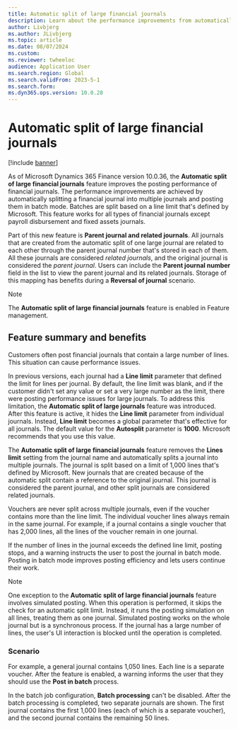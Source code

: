 ```yaml
---
title: Automatic split of large financial journals
description: Learn about the performance improvements from automatically splitting large financial journals into multiple journals, including a feature summary and benefits.
author: Livbjerg
ms.author: JLivbjerg
ms.topic: article
ms.date: 08/07/2024
ms.custom:
ms.reviewer: twheeloc 
audience: Application User
ms.search.region: Global
ms.search.validFrom: 2023-5-1
ms.search.form: 
ms.dyn365.ops.version: 10.0.28
---
```


# Automatic split of large financial journals

[!include [banner](../includes/banner.md)]

As of Microsoft Dynamics 365 Finance version 10.0.36, the **Automatic split of large financial journals** feature improves the posting performance of financial journals. The performance improvements are achieved by automatically splitting a financial journal into multiple journals and posting them in batch mode. Batches are split based on a line limit that's defined by Microsoft. This feature works for all types of financial journals except payroll disbursement and fixed assets journals.

Part of this new feature is **Parent journal and related journals**. All journals that are created from the automatic split of one large journal are related to each other through the parent journal number that's stored in each of them. All these journals are considered *related journals*, and the original journal is considered the *parent journal*. Users can include the **Parent journal number** field in the list to view the parent journal and its related journals. Storage of this mapping has benefits during a **Reversal of journal** scenario.  

> [!NOTE]
> The **Automatic split of large financial journals** feature is enabled in Feature management.

## Feature summary and benefits

Customers often post financial journals that contain a large number of lines. This situation can cause performance issues. 

In previous versions, each journal had a **Line limit** parameter that defined the limit for lines per journal. By default, the line limit was blank, and if the customer didn't set any value or set a very large number as the limit, there were posting performance issues for large journals. To address this limitation, the **Automatic split of large journals** feature was introduced. After this feature is active, it hides the **Line limit** parameter from individual journals. Instead, **Line limit** becomes a global parameter that's effective for all journals. The default value for the **Autosplit** parameter is **1000**. Microsoft recommends that you use this value.

The **Automatic split of large financial journals** feature removes the **Lines limit** setting from the journal name and automatically splits a journal into multiple journals. The journal is split based on a limit of 1,000 lines that's defined by Microsoft. New journals that are created because of the automatic split contain a reference to the original journal. This journal is considered the parent journal, and other split journals are considered related journals.

Vouchers are never split across multiple journals, even if the voucher contains more than the line limit. The individual voucher lines always remain in the same journal. For example, if a journal contains a single voucher that has 2,000 lines, all the lines of the voucher remain in one journal.

If the number of lines in the journal exceeds the defined line limit, posting stops, and a warning instructs the user to post the journal in batch mode. Posting in batch mode improves posting efficiency and lets users continue their work.

> [!NOTE]
> One exception to the **Automatic split of large financial journals** feature involves simulated posting. When this operation is performed, it skips the check for an automatic split limit. Instead, it runs the posting simulation on all lines, treating them as one journal. Simulated posting works on the whole journal but is a synchronous process. If the journal has a large number of lines, the user's UI interaction is blocked until the operation is completed.

### Scenario

For example, a general journal contains 1,050 lines. Each line is a separate voucher. After the feature is enabled, a warning informs the user that they should use the **Post in batch** process.

In the batch job configuration, **Batch processing** can't be disabled. After the batch processing is completed, two separate journals are shown. The first journal contains the first 1,000 lines (each of which is a separate voucher), and the second journal contains the remaining 50 lines.
